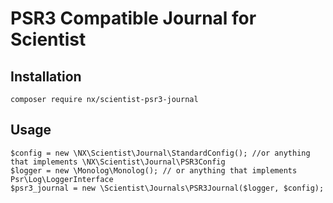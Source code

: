 # PSR3 Compatible Journal for Scientist

## Installation
`composer require nx/scientist-psr3-journal`

## Usage
```
$config = new \NX\Scientist\Journal\StandardConfig(); //or anything that implements \NX\Scientist\Journal\PSR3Config
$logger = new \Monolog\Monolog(); // or anything that implements Psr\Log\LoggerInterface
$psr3_journal = new \Scientist\Journals\PSR3Journal($logger, $config);
```
